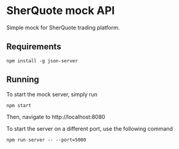 # SherQuote mock API

Simple mock for SherQuote trading platform. 

## Requirements
```
npm install -g json-server
```

## Running
To start the mock server, simply run
```
npm start
```
Then, navigate to  http://localhost:8080

To start the server on a different port, use the following command
```
npm run server -- --port=5000
```